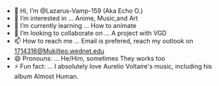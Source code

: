 - 👋 Hi, I’m @Lazarus-Vamp-159 (Aka Echo O.)
- 👀 I’m interested in ... Anime, Music,and Art
- 🌱 I’m currently learning ... How to animate
- 💞️ I’m looking to collaborate on ... A project with VGD
- 📫 How to reach me ... Email is prefered, reach my outlook on 1714316@Mukilteo.wednet.edu
- 😄 Pronouns: ... He/Him, sometimes They works too
- ⚡ Fun fact: ... I absolutely love Aurelio Voltaire's music, including his album Almost Human.

<!---
Lazarus-Vamp-159/Lazarus-Vamp-159 is a ✨ special ✨ repository because its `README.md` (this file) appears on your GitHub profile.
You can click the Preview link to take a look at your changes.
--->
